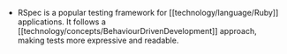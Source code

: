 - RSpec is a popular testing framework for [[technology/language/Ruby]] applications. It follows a [[technology/concepts/BehaviourDrivenDevelopment]] approach, making tests more expressive and readable.